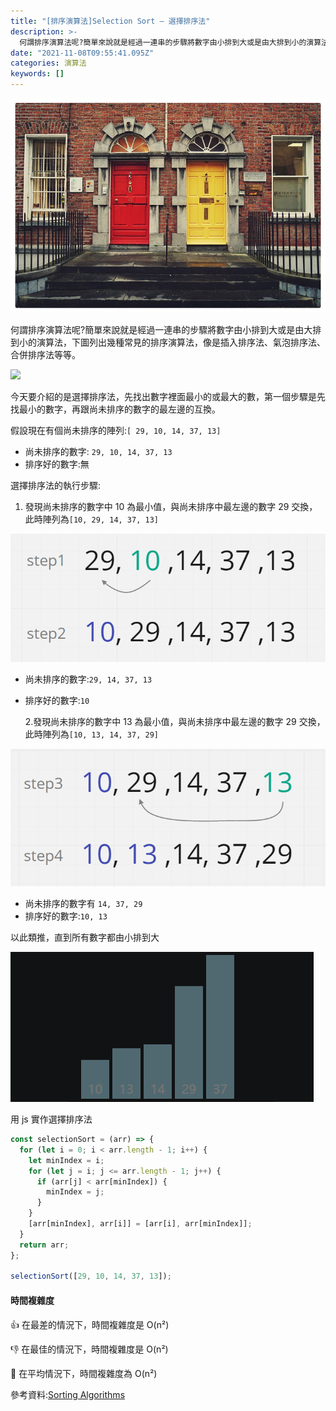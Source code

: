 ```yaml
---
title: "[排序演算法]Selection Sort — 選擇排序法"
description: >-
  何謂排序演算法呢?簡單來說就是經過一連串的步驟將數字由小排到大或是由大排到小的演算法，下圖列出幾種常見的排序演算法，像是插入排序法、氣泡排序法、合併排序法等等。
date: "2021-11-08T09:55:41.095Z"
categories: 演算法
keywords: []
---
```


![](/img/1__PfiVmotYEyxtz2OKg1RBTQ.jpeg)

何謂排序演算法呢?簡單來說就是經過一連串的步驟將數字由小排到大或是由大排到小的演算法，下圖列出幾種常見的排序演算法，像是插入排序法、氣泡排序法、合併排序法等等。

![](/img/1__mpmbmlnUGuySa9umM5oTiw.gif)

今天要介紹的是選擇排序法，先找出數字裡面最小的或最大的數，第一個步驟是先找最小的數字，再跟尚未排序的數字的最左邊的互換。

假設現在有個尚未排序的陣列:`[ 29, 10, 14, 37, 13]`

- 尚未排序的數字: `29, 10, 14, 37, 13`
- 排序好的數字:無

選擇排序法的執行步驟:

1.  發現尚未排序的數字中 10 為最小值，與尚未排序中最左邊的數字 29 交換，此時陣列為`[10, 29, 14, 37, 13]`

![](/img/1__vtRkhQVIPCzp3aDm1zPgmA.png)

- 尚未排序的數字:`29, 14, 37, 13`
- 排序好的數字:`10`

  2.發現尚未排序的數字中 13 為最小值，與尚未排序中最左邊的數字 29 交換，此時陣列為`[10, 13, 14, 37, 29]`

![](/img/1__9Si7gDIeJOiqWYVWB1ACKQ.png)

- 尚未排序的數字有 `14, 37, 29`
- 排序好的數字:`10, 13`

以此類推，直到所有數字都由小排到大

![](/img/1__dQqcLbRo8lR0bKNwN8k3SQ.gif)

用 js 實作選擇排序法

```javascript
const selectionSort = (arr) => {
  for (let i = 0; i < arr.length - 1; i++) {
    let minIndex = i;
    for (let j = i; j <= arr.length - 1; j++) {
      if (arr[j] < arr[minIndex]) {
        minIndex = j;
      }
    }
    [arr[minIndex], arr[i]] = [arr[i], arr[minIndex]];
  }
  return arr;
};

selectionSort([29, 10, 14, 37, 13]);
```

#### 時間複雜度

👍 在最差的情況下，時間複雜度是 O(n²)

👎 在最佳的情況下，時間複雜度是 O(n²)

🤚 在平均情況下，時間複雜度為 O(n²)

參考資料:[Sorting Algorithms](https://dev.to/edwardcashmere/sorting-algorithms-2541)
